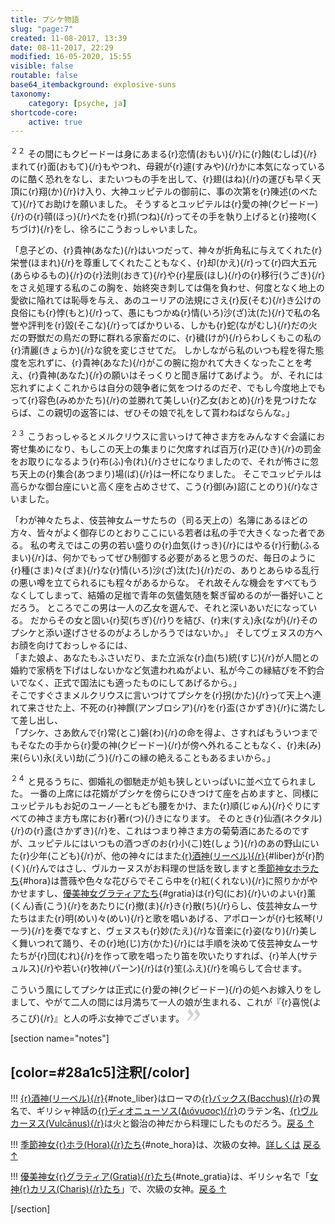 ```yaml
---
title: プシケ物語
slug: "page:7"
created: 11-08-2017, 13:39
date: 08-11-2017, 22:29
modified: 16-05-2020, 15:55
visible: false
routable: false
base64_itembackground: explosive-suns
taxonomy:
    category: [psyche, ja]
shortcode-core:
    active: true
---
```

<sup>２２</sup> 
その間にもクビードーは身にあまる{r}恋情(おもい){/r}に{r}蝕(むしば){/r}まれて{r}面(おもて){/r}もやつれ、母親が{r}遽(すみや){/r}かに本気になっているのに酷く恐れをなし、またいつもの手を出して、{r}翅(はね){/r}の運びも早く天頂に{r}翔(か){/r}け入り、大神ユッピテルの御前に、事の次第を{r}陳述(のべたて){/r}てお助けを願いました。
そうするとユッピテルは{r}愛の神(クビードー){/r}の{r}顇(ほっ){/r}ぺたを{r}抓(つね){/r}ってその手を執り上げると{r}接吻(くちづけ){/r}をし、徐ろにこうおっしゃいました。

「息子どの、{r}貴神(あなた){/r}はいつだって、神々が折角私に与えてくれた{r}栄誉(ほまれ){/r}を尊重してくれたこともなく、{r}却(かえ){/r}って{r}四大五元(あらゆるもの){/r}の{r}法則(おきて){/r}や{r}星辰(ほし){/r}の{r}移行(うごき){/r}をさえ処理する私のこの胸を、始終突き刺しては傷を負わせ、何度となく地上の愛欲に陥れては恥辱を与え、あのユーリアの法規にさえ{r}反(そむ){/r}き公けの良俗にも{r}悖(もと){/r}って、愚にもつかぬ{r}情(いろ)沙(ざ)汰(た){/r}で私の名誉や評判を{r}毀(そこな){/r}ってばかりいる、しかも{r}蛇(ながむし){/r}だの火だの野獣だの鳥だの野に群れる家畜だのに、{r}穢(けが){/r}らわしくもこの私の{r}清麗(きょらか){/r}な貌を変じさせてだ。
しかしながら私のいつも程を得た態度を忘れずに、{r}貴神(あなた){/r}がこの腕に抱かれて大きくなったことを考え、{r}貴神(あなた){/r}の願いはそっくりと聞き届けてあげよう。
が、それには忘れずによくこれからは自分の競争者に気をつけるのだぞ、でもし今度地上でもって{r}容色(みめかたち){/r}の並勝れて美しい{r}乙女(おとめ){/r}を見つけたならば、この親切の返答には、ぜひその娘で礼をして貰わねばならんな。」

<sup>２３</sup> 
こうおっしゃるとメルクリウスに言いっけて神さま方をみんなすぐ会議にお寄せ集めになり、もしこの天上の集まりに欠席すれば百万{r}疋(ひき){/r}の罰金をお取りになるよう{r}布(ふ)令(れ){/r}させになりましたので、それが怖さに忽ち天上の{r}集合(あつまり)場(ば){/r}は一杯になりました。
そこでユッピテルは高らかな御台座にいと高く座を占めさせて、こう{r}御(み)詔(ことのり){/r}なさいました。

「わが神々たちよ、伎芸神女ムーサたちの（司る天上の）名簿にあるほどの方々、皆々がよく御存じのとおりここにいる若者は私の手で大きくなった者である。
私の考えではこの男の若い盛りの{r}血気(けっき){/r}にはやる{r}行動(ふるまい){/r}は、何かでもってぜひ制御する必要があると思うのだ、毎日のように{r}種(さま)々(ざま){/r}な{r}情(いろ)沙(ざ)汰(た){/r}だの、ありとあらゆる乱行の悪い噂を立てられるにも程々があるからな。
それ故そんな機会をすべてもうなくしてしまって、結婚の足枷で青年の気儘気随を繫ぎ留めるのが一番好いことだろう。
ところでこの男は一人の乙女を選んで、それと深いあいだになっている。
だからその女と固い{r}契(ちぎ){/r}りを結び、{r}末(すえ)永(なが){/r}そのプシケと添い遂げさせるのがよろしかろうではないか。」
そしてヴェヌスの方へお顔を向けておっしゃるには、  
「また娘よ、あなたもふさいだり、また立派な{r}血(ち)統(すじ){/r}が人間との婚約で家柄を下げはしないかなど気遣われぬがよい、私が今この縁結びを不釣合いでなく、正式で国法にも適ったものにしてあげるから。」  
そこですぐさまメルクリウスに言いつけてプシケを{r}拐(かた){/r}って天上へ連れて来させた上、不死の{r}神饌(アンブロシア){/r}を{r}盃(さかずき){/r}に満たして差し出し、  
「プシケ、さあ飲んで{r}常(とこ)磐(わ){/r}の命を得よ、さすればもういつまでもそなたの手から{r}愛の神(クビードー){/r}が傍へ外れることもなく、{r}未(み)来(らい)永(えい)劫(ごう){/r}この縁の絶えることもあるまいから。」

<sup>２４</sup> 
と見るうちに、御婚礼の御馳走が処も狭しといっぱいに並べ立てられました。
一番の上席には花婿がプシケを傍らにひきつけて座を占めますと、同様にユッピテルもお妃のユーノ―ともども腰をかけ、また{r}順(じゅん){/r}ぐりにすべての神さま方も席にお{r}著r(つ){/}きになります。
そのとき{r}仙酒(ネクタル){/r}の{r}盞(さかずき){/r}を、これはつまり神さま方の菊菊酒にあたるのですが、ユッピテルにはいつもの酒つぎのお{r}小(こ)姓(しょう){/r}のあの野山にいた{r}少年(こども){/r}が、他の神々にはまた[{r}酒神(リーベル){/r}][1]{#liber}が{r}酌(く){/r}んではさし、ヴルカーヌスがお料理の世話を致しますと[季節神女ホラたち][2]{#hora}は薔薇や色々な花びらでそこら中を{r}紅(くれない){/r}に照りかがやかせますし、[優美神女グラティアたち][3]{#gratia}は{r}匂(にお){/r}いのよい{r}薰(くん)香(こう){/r}をあたりに{r}撤(ま){/r}き{r}散(ち){/r}らし、伎芸神女ムーサたちはまた{r}明(めい)々(めい){/r}と歌を唱いあげる、アポローンが{r}七絃琴(リーラ){/r}を奏でなすと、ヴェヌスも{r}妙(たえ){/r}な音楽に{r}姿(なり){/r}美しく舞いつれて踊り、その{r}地(じ)方(かた){/r}には手順を決めて伎芸神女ムーサたちが{r}団(むれ){/r}を作って歌を唱ったり笛を吹いたりすれば、{r}羊人(サテュルス){/r}や若い{r}牧神(パーン){/r}は{r}笙(ふえ){/r}を鳴らして合せます。

こういう風にしてプシケは正式に{r}愛の神(クビードー){/r}の処へお嫁入りをしまして、やがて二人の間には月満ちて一人の娘が生まれる、これが『{r}喜悦(よろこび){/r}』と人の呼ぶ女神でございます。 
<span><svg xmlns="http://www.w3.org/2000/svg" width="22px" height="22px" viewBox="0 0 78 78" fill="lightgrey" opacity="1"><path d="M1.5 68.9991L20.9102 45.395c.88226-1.10283.88226-1.54397.88226-1.76454 0-1.10286-1.76455-3.30857-2.8674-4.632L5.90836 23.9997 16.49877 3.0455 27.5273 18.48544c2.87047 3.97028 10.80793 15.88413 10.80793 19.19267 0 1.76458-.6617 2.4263-6.6171 9.7051C17.1605 65.25246 14.95478 67.01703 7.01425 74.9545L1.5 68.99908zm38.16172 0L59.0719 45.395c.88228-1.10283.88228-1.54397.88228-1.76454 0-1.10286-1.76457-3.30857-2.86742-4.632L44.07312 23.9997 54.6605 3.0455l11.03157 15.43992C68.55947 22.45572 76.5 34.36957 76.5 37.6781c0 1.76458-.6617 2.4263-6.6171 9.7051C55.32526 65.25246 53.11957 67.01703 45.17904 74.9545l-5.51732-5.9554z"/></svg></span>

[section name="notes"]

## [color=#28a1c5]注釈[/color]

!!! [{r}酒神(リーベル){/r}][11]{#note_liber}はローマの[{r}バックス(Bacchus){/r}][12]の異名で、ギリシャ神話の[{r}ディオニューソス(Διόνυσος){/r}][13]のラテン名、[{r}ヴルカーヌス(Vulcānus){/r}][14]は火と鍛治の神だから料理にしたものだろう。[戻る ↑][11]

!!! [季節神女{r}ホラ(Hora){/r}たち][21]{#note_hora}は、次級の女神。[詳しくは][22] [戻る ↑][21]

!!! [優美神女{r}グラティア(Gratia){/r}たち][31]{#note_gratia}は、ギリシャ名で「[女神{r}カリス(Charis){/r}たち][32]」で、次級の女神。[戻る ↑][31]

[/section]

[1]: /psyche/page:7#note_liber "酒神"
[11]: /psyche/page:7#liber "酒神"
[12]: https://ja.wikipedia.org/wiki/バックス_(ローマ神話) "https://ja.wikipedia.org/wiki/バックス_(ローマ神話)"
[13]: https://ja.wikipedia.org/wiki/ディオニューソス "https://ja.wikipedia.org/wiki/ディオニューソス"
[14]: https://ja.wikipedia.org/wiki/ウゥルカーヌス "https://ja.wikipedia.org/wiki/ウゥルカーヌス"
[2]: /psyche/page:7#note_hora "季節神女ホラたち"
[21]: /psyche/page:7#hora "季節神女ホラたち"
[22]: https://francois-vidit.com/docs/ja/versailles/trianon/flore#note_hora "https://francois-vidit.com/docs/ja/versailles/trianon/flore#note_hora"
[3]: /psyche/page:7#note_gratia "優美神女グラティアたち"
[31]: /psyche/page:7#gratia "優美神女グラティアたち"
[32]: https://francois-vidit.com/docs/ja/versailles/trianon/flore#note_charis "https://francois-vidit.com/docs/ja/versailles/trianon/flore#note_charis"